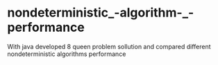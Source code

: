 # nondeterministic_-algorithm-_-performance
With java developed 8 queen problem sollution and compared different nondeterministic algorithms performance
